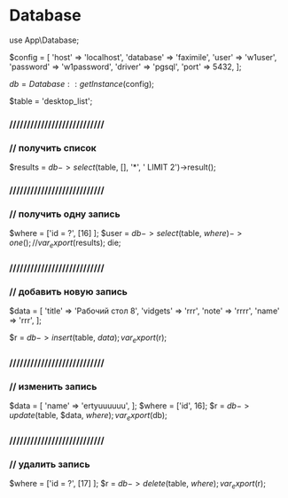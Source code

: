 # Database

use App\Database;

$config = [
    'host'     => 'localhost',
    'database' => 'faximile',
    'user'     => 'w1user',
    'password' => 'w1password',
    'driver'   => 'pgsql',
    'port'     => 5432,
];


$db = Database::getInstance($config);

$table = 'desktop_list';

### ///////////////////////////
### //  получить список
$results = $db->select($table, [], '*', ' LIMIT 2')->result();


### ///////////////////////////
### //  получить одну запись
$where = ['id = ?', [16] ];
$user  = $db->select($table, $where)->one();
// var_export($results); die;

### ///////////////////////////
### //  добавить новую запись
$data = [
    'title'   => 'Рабочий стол 8',
    'vidgets' => 'rrr',
    'note'    => 'rrrr',
    'name'    => 'rrr',
];

$r = $db->insert($table, $data);
var_export($r);

### ///////////////////////////
### //  изменить запись
$data = [
    'name'    => 'ertyuuuuuu',
];
$where = ['id', 16];
$r = $db->update($table, $data, $where);
var_export($db);

### ///////////////////////////
### //  удалить запись
$where = ['id = ?', [17] ];
$r = $db->delete($table, $where);
var_export($r);


